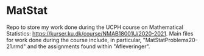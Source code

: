 # MatStat
Repo to store my work done during the UCPH course on Mathematical Statistics: https://kurser.ku.dk/course/NMAB18001U/2020-2021.
Main files for work done during the course include, in particular, "MatStatProblems20-21.rmd" and the assignments found within "Afleveringer".
